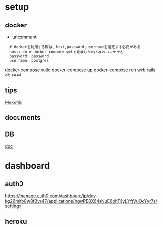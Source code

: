 # setup
## docker
- uncomment
```
  # dockerを利用する際は、host,password,usernameを指定する必要がある
  host: db # docker-compose.ymlで定義したMySQLのコンテナ名
  password: password
  username: postgres
```

docker-compose build
docker-compose up
docker-compose run web rails db:seed

## tips
[Makefile](/Makefile)

## documents
## DB
[doc](/doc/schema/README.md)


# dashboard
## auth0
https://manage.auth0.com/dashboard/jp/dev-kg26mhb8w8f3va47/applications/hgwPE8X64zNuE6ohT8yLYftVuQkYyr7s/settings

## heroku

